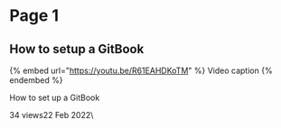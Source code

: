 # Page 1

## How to setup a GitBook

{% embed url="https://youtu.be/R61EAHDKoTM" %}
Video caption
{% endembed %}

How to set up a GitBook

34 views22 Feb 2022\
